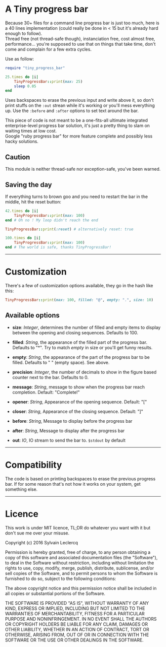 A Tiny progress bar
===

Because 30+ files for a command line progress bar is just too much, here is a 40 lines implementation (could really be done in < 15 but it's already hard enough to follow). <br/>
Thread free (not thread-safe though), instanciation free, cost almost free, performance... you're supposed to use that on things that take time, don't come and complain for a few extra cycles. 

Use as follow:
```ruby
require "tiny_progress_bar"

25.times do |i|
	TinyProgressBar::print(max: 25)
	sleep 0.05
end
```

Uses backspaces to erase the previous input and write above it, so don't print stuffs on the `:out` strean while it's working or you'll mess everything up. Use the `:before` and `:after` options to set text around the bar.

This piece of code is not meant to be a one-fits-all ultimate integrated enterprise-level progress bar solution, it's just a pretty thing to slam on waiting times at low cost.<br/>
Google "ruby progress bar" for more feature complete and possibly less hacky solutions. 

Caution
---
This module is neither thread-safe nor exception-safe, you've been warned.

Saving the day
---
If everything turns to brown goo and you need to restart the bar in the middle, hit the reset button: 
```ruby
42.times do |i|
	TinyProgressBar::print(max: 100) 
end # Oh no ! My loop didn't reach the end

TinyProgressBar::print(:reset) # alternatively reset: true

100.times do |i|
	TinyProgressBar::print(max: 100) 
end # The world is safe, thanks TinyProgressBar!
```
______

Customization
===
There's a few of customization options available, they go in the hash like this:
```ruby
TinyProgressBar::print(max: 100, filled: "@", empty: ".", size: 10)
```

Available options
---
* **size**:			_Integer_, determines the number of filled and empty items to display between the opening and closing sequences. Defaults to 100.

* **filled**:		_String_, the appearance of the filled part of the progress bar. Defaults to "\*". Try to match _empty_ in size or you'll get funny results. 

* **empty**:		_String_, the appearance of the part of the progress bar to be filled. Defaults to " " (empty space). See above. 

* **precision**:	_Integer_, the number of decimals to show in the figure based counter next to the bar. Defaults to 0. 

* **message**:		_String_, message to show when the progress bar reach completion. Default: "Complete!"

* **opener**:		_String_, Appearance of the opening sequence. Default: "["

* **closer**:		_String_, Appearance of the closing sequence. Default: "]"

* **before**:		_String_, Message to display before the progress bar

* **after**:		_String_, Message to display after the progress bar

* **out**:			_IO_, IO stream to send the bar to. `$stdout` by default
   
   
______


Compatibility
===
The code is based on printing backspaces to erase the previous progress bar. If for some reason that's not how it works on your system, get something else.


______


Licence
===
This work is under MIT licence, TL;DR do whatever you want with it but don't sue me over your misuse.

Copyright (c) 2016 Sylvain Leclercq

Permission is hereby granted, free of charge, to any person obtaining a copy of this software and associated documentation files (the "Software"), to deal in the Software without restriction, including without limitation the rights to use, copy, modify, merge, publish, distribute, sublicense, and/or sell copies of the Software, and to permit persons to whom the Software is furnished to do so, subject to the following conditions:

The above copyright notice and this permission notice shall be included in all copies or substantial portions of the Software.

THE SOFTWARE IS PROVIDED "AS IS", WITHOUT WARRANTY OF ANY KIND, EXPRESS OR IMPLIED, INCLUDING BUT NOT LIMITED TO THE WARRANTIES OF MERCHANTABILITY, FITNESS FOR A PARTICULAR PURPOSE AND NONINFRINGEMENT. IN NO EVENT SHALL THE AUTHORS OR COPYRIGHT HOLDERS BE LIABLE FOR ANY CLAIM, DAMAGES OR OTHER LIABILITY, WHETHER IN AN ACTION OF CONTRACT, TORT OR OTHERWISE, ARISING FROM, OUT OF OR IN CONNECTION WITH THE SOFTWARE OR THE USE OR OTHER DEALINGS IN THE SOFTWARE.
